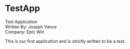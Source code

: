 TestApp
=======

Test Application<br/>
Written By: Joseph Vance<br/>
Company: Epic Win<br/>

This is our first application and is strictly written to be a test. 

